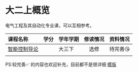 # 大二上概览

电气工程及其自动化专业课，可以互相参考。

|课程名称|学分|学年学期|修读情况|资料情况|
|:--|:--|:--|:--:|:--|
|[智能控制导论](智能控制导论/)||大三下|选修|待完善😘|
|  | |  |  |  |

PS:较完善✅ 的内容也欢迎补充，目前都不是很详细  [模版](../../template.md)

<style>
.md-typeset table:not([class]) th {
    min-width: 1em;
}
</style>